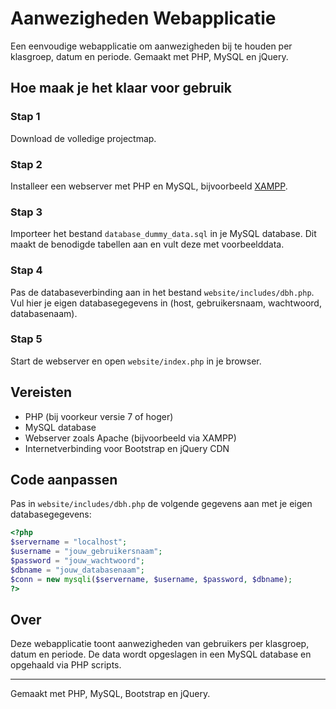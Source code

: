 # Aanwezigheden Webapplicatie

Een eenvoudige webapplicatie om aanwezigheden bij te houden per klasgroep, datum en periode. Gemaakt met PHP, MySQL en jQuery.

## Hoe maak je het klaar voor gebruik

### Stap 1  
Download de volledige projectmap.

### Stap 2  
Installeer een webserver met PHP en MySQL, bijvoorbeeld [XAMPP](https://www.apachefriends.org/nl/index.html).

### Stap 3  
Importeer het bestand `database_dummy_data.sql` in je MySQL database. Dit maakt de benodigde tabellen aan en vult deze met voorbeelddata.

### Stap 4  
Pas de databaseverbinding aan in het bestand `website/includes/dbh.php`. Vul hier je eigen databasegegevens in (host, gebruikersnaam, wachtwoord, databasenaam).

### Stap 5  
Start de webserver en open `website/index.php` in je browser.

## Vereisten

- PHP (bij voorkeur versie 7 of hoger)
- MySQL database
- Webserver zoals Apache (bijvoorbeeld via XAMPP)
- Internetverbinding voor Bootstrap en jQuery CDN

## Code aanpassen

Pas in `website/includes/dbh.php` de volgende gegevens aan met je eigen databasegegevens:

```php
<?php
$servername = "localhost";
$username = "jouw_gebruikersnaam";
$password = "jouw_wachtwoord";
$dbname = "jouw_databasenaam";
$conn = new mysqli($servername, $username, $password, $dbname);
?>
```

## Over

Deze webapplicatie toont aanwezigheden van gebruikers per klasgroep, datum en periode. De data wordt opgeslagen in een MySQL database en opgehaald via PHP scripts.

---
Gemaakt met PHP, MySQL, Bootstrap en jQuery.
